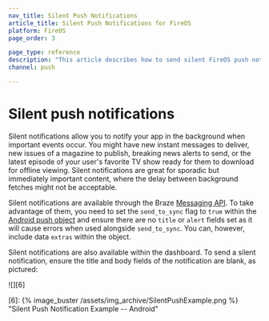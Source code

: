 ```yaml
---
nav_title: Silent Push Notifications
article_title: Silent Push Notifications for FireOS
platform: FireOS
page_order: 3

page_type: reference
description: "This article describes how to send silent FireOS push notifications, and potential use cases for when silent push notifications may be preferable."
channel: push

---
```


# Silent push notifications

Silent notifications allow you to notify your app in the background when important events occur. You might have new instant messages to deliver, new issues of a magazine to publish, breaking news alerts to send, or the latest episode of your user's favorite TV show ready for them to download for offline viewing. Silent notifications are great for sporadic but immediately important content, where the delay between background fetches might not be acceptable.

Silent notifications are available through the Braze [Messaging API][2]. To take advantage of them, you need to set the `send_to_sync` flag to `true` within the [Android push object][3] and ensure there are no `title` or `alert` fields set as it will cause errors when used alongside `send_to_sync`. You can, however, include data `extras` within the object.

Silent notifications are also available within the dashboard. To send a silent notification, ensure the title and body fields of the notification are blank, as pictured:

![][6]

[2]: {{site.baseurl}}/api/endpoints/messaging/
[3]: {{site.baseurl}}/api/objects_filters/messaging/android_object/
[6]: {% image_buster /assets/img_archive/SilentPushExample.png %} "Silent Push Notification Example -- Android"
